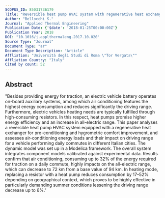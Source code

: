 ```yaml
---
SCOPUS_ID: 85031736179
Title: "Reversible heat pump HVAC system with regenerative heat exchanger for electric vehicles: Analysis of its impact on driving range"
Author: "Bellocchi S."
Journal: "Applied Thermal Engineering"
Publication Date: {'$date': '2018-01-25T00:00:00Z'}
Publication Year: 2018
DOI: "10.1016/j.applthermaleng.2017.10.020"
Source Type: "Journal"
Document Type: "ar"
Document Type Description: "Article"
Affliation: "Università degli Studi di Roma \"Tor Vergata\""
Affliation Country: "Italy"
Cited by count: 52
---
```


## Abstract
"Besides providing energy for traction, an electric vehicle battery operates on-board auxiliary systems, among which air conditioning features the highest energy consumption and reduces significantly the driving range. Furthermore, electric vehicles heating needs are typically fulfilled through high-consuming resistors. In this respect, heat pumps promise higher energy efficiency and an increase in all-electric range. This paper analyses a reversible heat pump HVAC system equipped with a regenerative heat exchanger for pre-conditioning and hygrometric comfort improvement, and assesses air-conditioning energy loads and their impact on driving range for a vehicle performing daily commutes in different Italian cities. The dynamic model was set up in a Modelica framework. The overall system integrates component models calibrated against experimental data. Results confirm that air conditioning, consuming up to 32% of the energy required for traction on a daily commute, highly impacts on the all-electric range, which can decrease to 72 km from a base value of 94 km. In heating mode, replacing a resistor with a heat pump reduces consumption by 17–52% depending on geographical context, which proves to be highly effective in particularly demanding summer conditions lessening the driving range decrease up to 6%."
